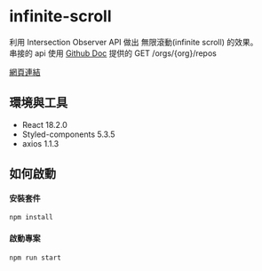 # infinite-scroll

利用 Intersection Observer API 做出 無限滾動(infinite scroll) 的效果。  
串接的 api 使用 [Github Doc](https://docs.github.com/en/rest/repos/repos#list-organization-repositories) 提供的 GET /orgs/{org}/repos

[網頁連結](https://wanglala5131.github.io/infinite-scroll/)

## 環境與工具

- React 18.2.0
- Styled-components 5.3.5
- axios 1.1.3

## 如何啟動

#### 安裝套件

`npm install `

#### 啟動專案

`npm run start`
